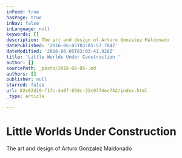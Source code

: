 ```yaml
---
inFeed: true
hasPage: true
inNav: false
inLanguage: null
keywords: []
description: The art and design of Arturo Gonzalez Maldonado
datePublished: '2016-06-05T03:05:57.784Z'
dateModified: '2016-06-05T03:03:41.926Z'
title: 'Little Worlds Under Construction '
author: []
sourcePath: _posts/2016-06-05-.md
authors: []
publisher: null
starred: false
url: 82c02d19-f1fc-4a0f-858c-32c9774ec742/index.html
_type: Article

---
```

# Little Worlds Under Construction 

The art and design of Arturo Gonzalez Maldonado
